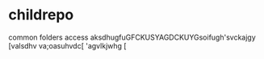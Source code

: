 # childrepo
common folders access 
aksdhugfuGFCKUSYAGDCKUYGsoifugh'svckajgy
[valsdhv
va;oasuhvdc[
'agvlkjwhg
[
